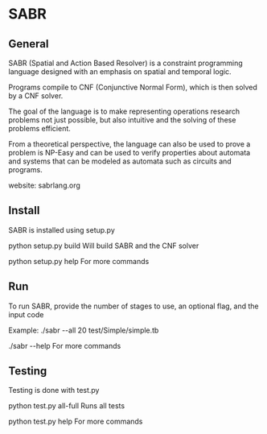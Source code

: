 SABR
================================
 
General
-------------------------

SABR (Spatial and Action Based Resolver) is a constraint programming language designed with an emphasis on spatial and temporal logic. 

Programs compile to CNF (Conjunctive Normal Form), which is then solved by a CNF solver. 

The goal of the language is to make representing operations research problems not just possible, but also intuitive and the solving of these problems efficient. 

From a theoretical perspective, the language can also be used to prove a problem is NP-Easy and can be used to verify properties about automata and systems that can be modeled as automata such as circuits and programs.

website: sabrlang.org

Install
-------------------------

SABR is installed using setup.py

python setup.py build
Will build SABR and the CNF solver
	
python setup.py help
For more commands

Run
-------------------------

To run SABR, provide the number of stages to use,
an optional flag, and the input code

Example:
./sabr --all 20 test/Simple/simple.tb

./sabr --help
For more commands

Testing
-------------------------

Testing is done with test.py

python test.py all-full
Runs all tests

python test.py help
For more commands
